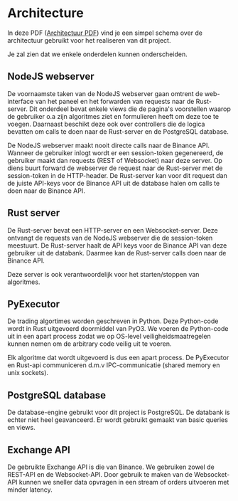 # Architecture

In deze PDF ([Architectuur PDF](architecture.pdf)) vind je een simpel schema over de architectuur gebruikt voor het realiseren van dit project.

Je zal zien dat we enkele onderdelen kunnen onderscheiden.

## NodeJS webserver
De voornaamste taken van de NodeJS webserver gaan omtrent de web-interface van het paneel en het forwarden van requests naar de Rust-server. Dit onderdeel bevat enkele views die de pagina's voorstellen waarop de gebruiker o.a zijn algoritmes ziet
en formulieren heeft om deze toe te voegen. Daarnaast beschikt deze ook over controllers die de logica bevatten om calls te doen naar de Rust-server en de PostgreSQL database.

De NodeJS webserver maakt nooit directe calls naar de Binance API. Wanneer de gebruiker inlogt wordt er een session-token gegenereerd, de gebruiker maakt dan requests (REST of Websocket) naar deze server.
Op diens buurt forward de webserver de request naar de Rust-server met de session-token in de HTTP-header. De Rust-server kan voor dit request dan de juiste API-keys voor de Binance API uit de database
halen om calls te doen naar de Binance API.

## Rust server
De Rust-server bevat een HTTP-server en een Websocket-server. Deze ontvangt de requests van de NodeJS webserver die de session-token meestuurt. De Rust-server haalt de API keys voor de Binance API van deze gebruiker uit de databank.
Daarmee kan de Rust-server calls doen naar de Binance API.

Deze server is ook verantwoordelijk voor het starten/stoppen van algoritmes.

## PyExecutor
De trading algortimes worden geschreven in Python. Deze Python-code wordt in Rust uitgevoerd doormiddel van PyO3. We voeren de Python-code uit in een apart process zodat we
op OS-level veiligheidsmaatregelen kunnen nemen om de arbitrary code veilig uit te voeren.

Elk algoritme dat wordt uitgevoerd is dus een apart process. De PyExecutor en Rust-api communiceren d.m.v IPC-communicatie (shared memory en unix sockets).

## PostgreSQL database
De database-engine gebruikt voor dit project is PostgreSQL. De databank is echter niet heel geavanceerd. Er wordt gebruikt gemaakt van basic queries en views.

## Exchange API
De gebruikte Exchange API is die van Binance. We gebruiken zowel de REST-API en de Websocket-API. Door gebruik te maken van de Websocket-API kunnen we sneller data opvragen in een stream
of orders uitvoeren met minder latency.

